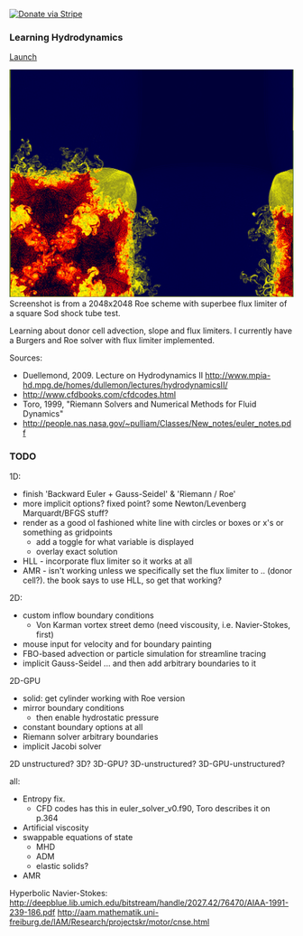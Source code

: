 [![Donate via Stripe](https://img.shields.io/badge/Donate-Stripe-green.svg)](https://buy.stripe.com/00gbJZ0OdcNs9zi288)<br>

### Learning Hydrodynamics ###

[Launch](https://thenumbernine.github.io/hydrodynamics/)

![screenshot](/finite_volume_superbee_limited_sod_shock_tube_test_2d_2048x2048.png)
Screenshot is from a 2048x2048 Roe scheme with superbee flux limiter of a square Sod shock tube test.

Learning about donor cell advection, slope and flux limiters.
I currently have a Burgers and Roe solver with flux limiter implemented.

Sources: 
* Duellemond, 2009. Lecture on Hydrodynamics II http://www.mpia-hd.mpg.de/homes/dullemon/lectures/hydrodynamicsII/ 
* http://www.cfdbooks.com/cfdcodes.html 
* Toro, 1999, "Riemann Solvers and Numerical Methods for Fluid Dynamics"
* http://people.nas.nasa.gov/~pulliam/Classes/New_notes/euler_notes.pdf



### TODO ###

1D:
- finish 'Backward Euler + Gauss-Seidel' & 'Riemann / Roe'
- more implicit options? fixed point?  some Newton/Levenberg Marquardt/BFGS stuff?
- render as a good ol fashioned white line with circles or boxes or x's or something as gridpoints
	- add a toggle for what variable is displayed
	- overlay exact solution
- HLL - incorporate flux limiter so it works at all
- AMR - isn't working unless we specifically set the flux limiter to .. (donor cell?).  the book says to use HLL, so get that working?


2D:
- custom inflow boundary conditions
	- Von Karman vortex street demo (need viscousity, i.e. Navier-Stokes, first)
- mouse input for velocity and for boundary painting
- FBO-based advection or particle simulation for streamline tracing
- implicit Gauss-Seidel ... and then add arbitrary boundaries to it

2D-GPU
- solid: get cylinder working with Roe version
- mirror boundary conditions
	- then enable hydrostatic pressure
- constant boundary options at all
- Riemann solver arbitrary boundaries
- implicit Jacobi solver

2D unstructured? 3D? 3D-GPU? 3D-unstructured? 3D-GPU-unstructured?


all:
- Entropy fix.
	- CFD codes has this in euler_solver_v0.f90, Toro describes it on p.364
- Artificial viscosity
- swappable equations of state
	- MHD
	- ADM
	- elastic solids?
- AMR

Hyperbolic Navier-Stokes:
http://deepblue.lib.umich.edu/bitstream/handle/2027.42/76470/AIAA-1991-239-186.pdf
http://aam.mathematik.uni-freiburg.de/IAM/Research/projectskr/motor/cnse.html
